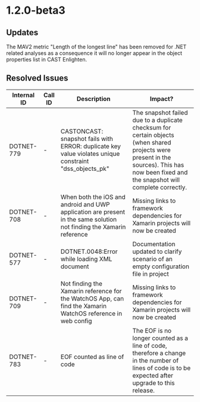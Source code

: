 # 1.2.0-beta3

## Updates

The MAV2 metric "Length of the longest line" has been removed for .NET related analyses as a consequence it will no longer appear in the object properties list in CAST Enlighten.
## Resolved Issues

| Internal ID | Call ID | Description | Impact? |
| ----------- | ------- | ----------- | ------- |
| DOTNET-779 | - | CASTONCAST: snapshot fails with ERROR: duplicate key value violates unique constraint "dss_objects_pk" | The snapshot failed due to a duplicate checksum for certain objects (when shared projects were present in the sources). This has now been fixed and the snapshot will complete correctly. |
| DOTNET-708 | - | When both the iOS and android and UWP application are present in the same solution not finding the Xamarin reference | Missing links to framework dependencies for Xamarin projects will now be created |
| DOTNET-577 | - | DOTNET.0048:Error while loading XML document | Documentation updated to clarify scenario of an empty configuration file in project |
| DOTNET-709 | - | Not finding the Xamarin reference for the WatchOS App, can find the Xamarin WatchOS reference in web config | Missing links to framework dependencies for Xamarin projects will now be created |
| DOTNET-783 | - | EOF counted as line of code | The EOF is no longer counted as a line of code, therefore a change in the number of lines of code is to be expected after upgrade to this release. |

